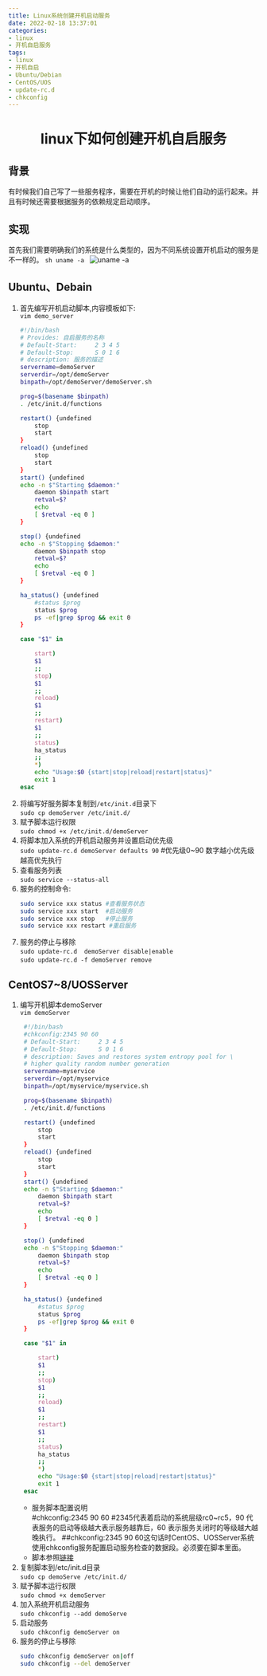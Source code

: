 ```yaml
---
title: Linux系统创建开机启动服务
date: 2022-02-18 13:37:01
categories:
- linux
- 开机自启服务
tags:
- linux
- 开机自启
- Ubuntu/Debian
- CentOS/UOS
- update-rc.d
- chkconfig
---
```

<h1 align="center">linux下如何创建开机自启服务 </h1>

## 背景
有时候我们自己写了一些服务程序，需要在开机的时候让他们自动的运行起来。并且有时候还需要根据服务的依赖规定启动顺序。

## 实现
首先我们需要明确我们的系统是什么类型的，因为不同系统设置开机启动的服务是不一样的。
    ```sh
    uname -a
    ```
    ![uname -a](https://gitee.com/feizudefanfan/feizhufanfan_image/raw/master/blog/20220218161322.png)

## Ubuntu、Debain
1. 首先编写开机启动脚本,内容模板如下:  
    `vim demo_server`
    ```sh
    #!/bin/bash
    # Provides: 自启服务的名称
    # Default-Start:     2 3 4 5      
    # Default-Stop:      S 0 1 6
    # description: 服务的描述
    servername=demoServer
    serverdir=/opt/demoServer
    binpath=/opt/demoServer/demoServer.sh

    prog=$(basename $binpath)
    . /etc/init.d/functions

    restart() {undefined
        stop
        start
    }
    reload() {undefined
        stop
        start
    }
    start() {undefined
    echo -n $"Starting $daemon:"
        daemon $binpath start
        retval=$?
        echo
        [ $retval -eq 0 ]
    }

    stop() {undefined
    echo -n $"Stopping $daemon:"
        daemon $binpath stop
        retval=$?
        echo
        [ $retval -eq 0 ]
    }

    ha_status() {undefined
        #status $prog
        status $prog
        ps -ef|grep $prog && exit 0
    }

    case "$1" in

        start)
        $1
        ;;
        stop)
        $1
        ;;
        reload)
        $1
        ;;
        restart)
        $1
        ;;
        status)
        ha_status
        ;;
        *)
        echo "Usage:$0 {start|stop|reload|restart|status}"
        exit 1
    esac
    ```
2. 将编写好服务脚本复制到`/etc/init.d`目录下  
   `sudo cp demoServer /etc/init.d/`
3. 赋予脚本运行权限  
   `sudo chmod +x /etc/init.d/demoServer`
4. 将脚本加入系统的开机启动服务并设置启动优先级  
   `sudo update-rc.d demoServer defaults 90`   #优先级0~90 数字越小优先级越高优先执行
5. 查看服务列表  
   `sudo service --status-all`
6. 服务的控制命令:
   ```sh
   sudo service xxx status #查看服务状态
   sudo service xxx start  #启动服务
   sudo service xxx stop   #停止服务
   sudo service xxx restart #重启服务
   ```
7. 服务的停止与移除  
   `sudo update-rc.d  demoServer disable|enable`  
   `sudo update-rc.d -f demoServer remove`
## CentOS7~8/UOSServer
1. 编写开机脚本demoServer  
   `vim demoServer`
   ```sh
    #!/bin/bash
    #chkconfig:2345 90 60
    # Default-Start:     2 3 4 5
    # Default-Stop:      S 0 1 6
    # description: Saves and restores system entropy pool for \ 
    # higher quality random number generation
    servername=myservice
    serverdir=/opt/myservice
    binpath=/opt/myservice/myservice.sh

    prog=$(basename $binpath)
    . /etc/init.d/functions

    restart() {undefined
        stop
        start
    }
    reload() {undefined
        stop
        start
    }
    start() {undefined
    echo -n $"Starting $daemon:"
        daemon $binpath start
        retval=$?
        echo
        [ $retval -eq 0 ]
    }

    stop() {undefined
    echo -n $"Stopping $daemon:"
        daemon $binpath stop
        retval=$?
        echo
        [ $retval -eq 0 ]
    }

    ha_status() {undefined
        #status $prog
        status $prog
        ps -ef|grep $prog && exit 0
    }

    case "$1" in

        start)
        $1
        ;;
        stop)
        $1
        ;;
        reload)
        $1
        ;;
        restart)
        $1
        ;;
        status)
        ha_status
        ;;
        *)
        echo "Usage:$0 {start|stop|reload|restart|status}"
        exit 1
    esac
   ```
    - 服务脚本配置说明  
      #chkconfig:2345 90 60    #2345代表着启动的系统层级rc0~rc5，90 代表服务的启动等级越大表示服务越靠后，60 表示服务关闭时的等级越大越晚执行。
      ##chkconfig:2345 90 60这句话时CentOS、UOSServer系统使用chkconfig服务配置启动服务检查的数据段。必须要在脚本里面。
    - 脚本参照[链接](https://blog.csdn.net/zjy900507/article/details/82699694)
2. 复制脚本到/etc/init.d目录  
   `sudo cp demoServe /etc/init.d/`
3. 赋予脚本运行权限  
   `sudo chmod +x demoServer`
4. 加入系统开机启动服务  
   `sudo chkconfig --add demoServe`
5. 启动服务  
   `sudo chkconfig demoServer on`
6. 服务的停止与移除  
   ```sh
   sudo chkconfig demoServer on|off
   sudo chkconfig --del demoServer
   ```

